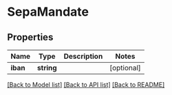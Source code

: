 # SepaMandate

## Properties
 Name     | Type       | Description | Notes      
----------|------------|-------------|------------
 **iban** | **string** |             | [optional] 

[[Back to Model list]](../../README.md#documentation-for-models) [[Back to API list]](../../README.md#documentation-for-api-endpoints) [[Back to README]](../../README.md)

